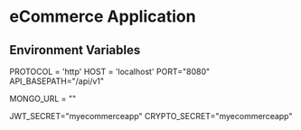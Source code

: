 # eCommerce Application

## Environment Variables

PROTOCOL = 'http'
HOST = 'localhost'
PORT="8080"
API_BASEPATH="/api/v1"

MONGO_URL = ""

JWT_SECRET="myecommerceapp"
CRYPTO_SECRET="myecommerceapp"